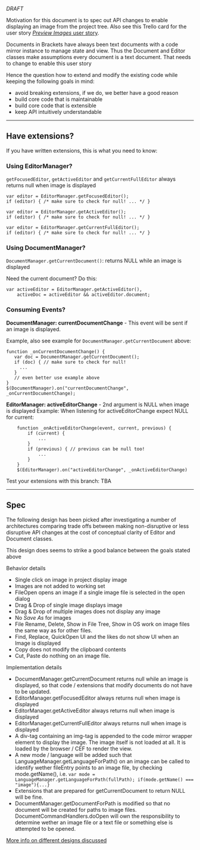 _DRAFT_

Motivation for this document is to spec out API changes to enable displaying an image from the project tree. Also see this Trello card for the user story  [_Preview Images_ user story](https://trello.com/c/l9AcILkC/24-8-preview-images).

Documents in Brackets have always been text documents with a code mirror instance to manage state and view. Thus the Document and Editor classes make assumptions every document is a text document. That needs to change to enable this user story

Hence the question how to extend and modify the existing code while keeping the following goals in mind:
* avoid breaking extensions, if we do, we better have a good reason
* build core code that is maintainable
* build core code that is extensible
* keep API intuitively understandable

---
## Have extensions?
If you have written extensions, this is what you need to know:

### Using EditorManager?
`getFocusedEditor`, `getActiveEditor` and `getCurrentFullEditor` always returns null when image is displayed
~~~~
var editor = EditorManager.getFocusedEditor();
if (editor) { /* make sure to check for null! ... */ }

var editor = EditorManager.getActiveEditor();
if (editor) { /* make sure to check for null! ... */ }

var editor = EditorManager.getCurrentFullEditor();
if (editor) { /* make sure to check for null! ... */ }

~~~~


### Using DocumentManager?
`DocumentManager.getCurrentDocument()`: returns NULL while an image is displayed

Need the current document? Do this:
~~~~
var activeEditor = EditorManager.getActiveEditor(),
    activeDoc = activeEditor && activeEditor.document;
~~~~
### Consuming Events?
**DocumentManager: currentDocumentChange** - This event will be sent if an image is displayed.

Example, also see example for `DocumentManager.getCurrentDocument` above: 
~~~~
function _onCurrentDocumentChange() {
   var doc = DocumentManager.getCurrentDocument();
   if (doc) { // make sure to check for null!
     ...
   }
   // even better use example above 
}
$(DocumentManager).on("currentDocumentChange", _onCurrentDocumentChange);
~~~~

**EditorManager: activeEditorChange** -  2nd argument is NULL when image is displayed
Example: 
When listening for activeEditorChange expect NULL for current: 

~~~~~
    function _onActiveEditorChange(event, current, previous) {
        if (current) {
            ...
        }
        if (previous) { // previous can be null too!
            ...
        } 
    }
    $(EditorManager).on("activeEditorChange", _onActiveEditorChange)
~~~~~        


Test your extensions with this branch:
TBA

---

## Spec

The following design has been picked after investigating a number of architectures comparing trade offs between making non-disruptive or less disruptive API changes at the cost of conceptual clarity of Editor and Document classes.

This design does seems to strike a good balance between the goals stated above

Behavior details
* Single click on image in project display image
* Images are not added to working set
* FileOpen opens an image if a single image file is selected in the open dialog
* Drag & Drop of single image displays image
* Drag & Drop of multiple images does not display any image
* No _Save As_ for images
* File Rename, Delete, Show in File Tree, Show in OS work on image files the same way as for other files.
* Find, Replace, QuickOpen UI and the likes do not show UI when an Image is displayed
* Copy does not modify the clipboard contents
* Cut, Paste do nothing on an image file.

Implementation details
* DocumentManager.getCurrentDocument returns null while an image is displayed, so that code / extensions that modify documents do not have to be updated.
* EditorManager.getFocusedEditor always returns null when image is displayed
* EditorManager.getActiveEditor always returns null when image is displayed
* EditorManager.getCurrentFullEditor always returns null when image is displayed
* A div-tag containing an img-tag is appended to the code mirror wrapper element to display the image. The image itself is not loaded at all. It is loaded by the browser / CEF  to render the view.
* A new mode / language will be added such that LanguageManager.getLanguageForPath() on an image can be called to identify wether fileEntry points to an image file, by checking mode.getName(), i.e.
`var mode = LanguageManager.getLanguageForPath(fullPath);
if(mode.getName() === "image"){...}`
* Extensions that are prepared for getCurrentDocument to return NULL will be fine.
* DocumentManager.getDocumentForPath is modified so that no document will be created for paths to image files.
DocumentCommandHandlers.doOpen will own the responsibility to determine wether an image file or a text file or something else is attempted to be opened.

[More info on different designs discussed](https://github.com/adobe/brackets/wiki/Preview-Images-Research----old-drafts)
